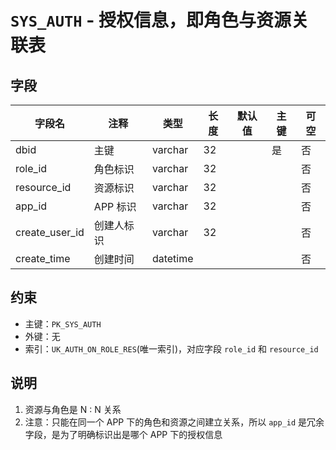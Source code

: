 # `SYS_AUTH` - 授权信息，即角色与资源关联表

## 字段

| 字段名         | 注释       | 类型     | 长度 | 默认值 | 主键 | 可空 |
| -------------- | ---------- | -------- | ---- | ------ | ---- | ---- |
| dbid           | 主键       | varchar  | 32   |        | 是   | 否   |
| role_id        | 角色标识   | varchar  | 32   |        |      | 否   |
| resource_id    | 资源标识   | varchar  | 32   |        |      | 否   |
| app_id         | APP 标识   | varchar  | 32   |        |      | 否   |
| create_user_id | 创建人标识 | varchar  | 32   |        |      | 否   |
| create_time    | 创建时间   | datetime |      |        |      | 否   |

## 约束

* 主键：`PK_SYS_AUTH`
* 外键：无
* 索引：`UK_AUTH_ON_ROLE_RES`(唯一索引)，对应字段 `role_id` 和 `resource_id`

## 说明

1. 资源与角色是 N : N 关系
2. 注意：只能在同一个 APP 下的角色和资源之间建立关系，所以 `app_id` 是冗余字段，是为了明确标识出是哪个 APP 下的授权信息
